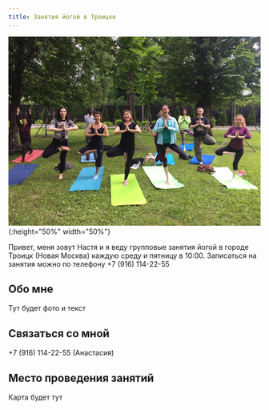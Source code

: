 ```yaml
---
title: Занятия йогой в Троицке
---
```


![Заглавное изображение](joga.jpg "Йога в Троицке"){:height="50%" width="50%"}

Привет, меня зовут Настя и я веду групповые занятия йогой в городе Троицк (Новая Москва) каждую среду и пятницу в 10:00.
Записаться на занятия можно по телефону +7 (916) 114-22-55

## Обо мне

Тут будет фото и текст

## Связаться со мной

+7 (916) 114-22-55 (Анастасия)

## Место проведения занятий

Карта будет тут
